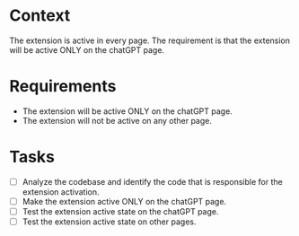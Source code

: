 # Context
The extension is active in every page. The requirement is that the extension will be active ONLY on the chatGPT page.

# Requirements
- The extension will be active ONLY on the chatGPT page.
- The extension will not be active on any other page.

# Tasks
- [ ] Analyze the codebase and identify the code that is responsible for the extension activation.
- [ ] Make the extension active ONLY on the chatGPT page.
- [ ] Test the extension active state on the chatGPT page.
- [ ] Test the extension active state on other pages.